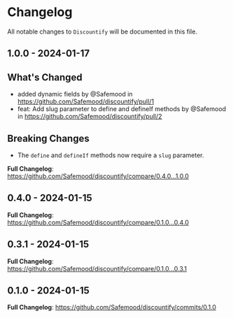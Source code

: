# Changelog

All notable changes to `Discountify` will be documented in this file.

## 1.0.0 - 2024-01-17

## What's Changed
* added dynamic fields by @Safemood in https://github.com/Safemood/discountify/pull/1
* feat: Add slug parameter to define and defineIf methods by @Safemood in https://github.com/Safemood/discountify/pull/2

## Breaking Changes
- The `define` and `defineIf` methods now require a `slug` parameter.

**Full Changelog**: https://github.com/Safemood/discountify/compare/0.4.0...1.0.0

## 0.4.0 - 2024-01-15

**Full Changelog**: https://github.com/Safemood/discountify/compare/0.1.0...0.4.0

## 0.3.1 - 2024-01-15

**Full Changelog**: https://github.com/Safemood/discountify/compare/0.1.0...0.3.1

## 0.1.0 - 2024-01-15

**Full Changelog**: https://github.com/Safemood/discountify/commits/0.1.0
